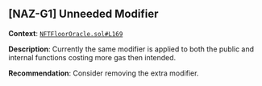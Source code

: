 ## [NAZ-G1] Unneeded Modifier
**Context**: [`NFTFloorOracle.sol#L169`](https://github.com/code-423n4/2022-11-paraspace/blob/main/paraspace-core/contracts/misc/NFTFloorOracle.sol#L169)

**Description**:
Currently the same modifier is applied to both the public and internal functions costing more gas then intended.

**Recommendation**: 
Consider removing the extra modifier.